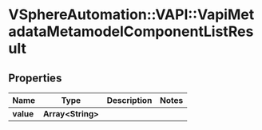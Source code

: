 # VSphereAutomation::VAPI::VapiMetadataMetamodelComponentListResult

## Properties
Name | Type | Description | Notes
------------ | ------------- | ------------- | -------------
**value** | **Array&lt;String&gt;** |  | 


